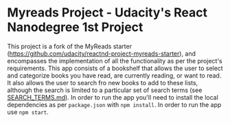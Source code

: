 # Myreads Project - Udacity's React Nanodegree 1st Project

This project is a fork of the MyReads starter (https://github.com/udacity/reactnd-project-myreads-starter), and encompasses the implementation of all the functionality as per the project's requirements. This app consists of a bookshelf that allows the user to select and categorize books you have read, are currently reading, or want to read. It also allows the user to search fro new books to add to these lists, although the search is limited to a particular set of search terms (see [SEARCH_TERMS.md](SEARCH_TERMS.md)). In order to run the app you'll need to install the local dependencies as per `package.json` with `npm install`. In order to run the app use `npm start`.

